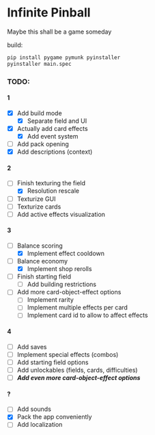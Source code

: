 # Infinite Pinball
Maybe this shall be a game someday

build:
```bash
pip install pygame pymunk pyinstaller
pyinstaller main.spec
```

### TODO:
#### 1
- [x] Add build mode
  - [x] Separate field and UI
- [x] Actually add card effects
  - [x] Add event system
- [ ] Add pack opening
- [x] Add descriptions (context)
#### 2
- [ ] Finish texturing the field
  - [x] Resolution rescale
- [ ] Texturize GUI
- [ ] Texturize cards
- [ ] Add active effects visualization
#### 3
- [ ] Balance scoring
  - [x] Implement effect cooldown
- [ ] Balance economy
  - [x] Implement shop rerolls
- [ ] Finish starting field
  - [ ] Add building restrictions
- [ ] Add more card-object-effect options
  - [ ] Implement rarity
  - [ ] Implement multiple effects per card
  - [ ] Implement card id to allow to affect effects
#### 4
- [ ] Add saves
- [ ] Implement special effects (combos)
- [ ] Add starting field options
- [ ] Add unlockables (fields, cards, difficulties)
- [ ] ***Add even more card-object-effect options***
#### ?
- [ ] Add sounds
- [x] Pack the app conveniently
- [ ] Add localization